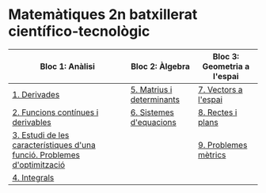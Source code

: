 # Matemàtiques 2n batxillerat científico-tecnològic

| Bloc 1: Anàlisi   |      Bloc 2: Àlgebra      |  Bloc 3: Geometria a l'espai |
|----------|--------------|------- |
| [1. Derivades](temes/derivades.md)  |   [5. Matrius i determinants](temes/matrius.md) | [7. Vectors a l'espai](temes/vectors.md) |
| [2. Funcions contínues i derivables](temes/funcions.md) |  [6. Sistemes d'equacions](temes/sistemes.md)  | [8. Rectes i plans](temes/equacionsrectesplans.md)|
| [3. Estudi de les característiques d'una funció. Problemes d'optimització](temes/aplicacionsderivades.md)  |    |[9. Problemes mètrics](temes/problemesmetrics.md)|
| [4. Integrals](temes/integrals.md)   |    |  |
